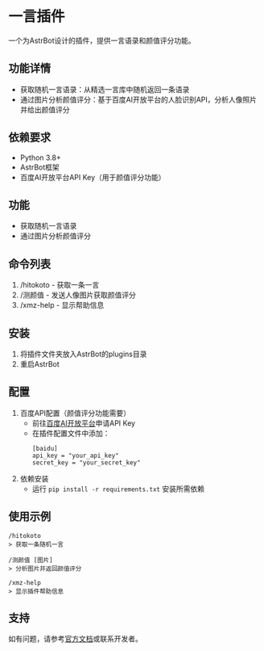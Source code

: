 # 一言插件

一个为AstrBot设计的插件，提供一言语录和颜值评分功能。

## 功能详情
- 获取随机一言语录：从精选一言库中随机返回一条语录
- 通过图片分析颜值评分：基于百度AI开放平台的人脸识别API，分析人像照片并给出颜值评分

## 依赖要求
- Python 3.8+
- AstrBot框架
- 百度AI开放平台API Key（用于颜值评分功能）

## 功能
- 获取随机一言语录
- 通过图片分析颜值评分

## 命令列表
1. /hitokoto - 获取一条一言
2. /测颜值 - 发送人像图片获取颜值评分
3. /xmz-help - 显示帮助信息

## 安装
1. 将插件文件夹放入AstrBot的plugins目录
2. 重启AstrBot

## 配置
1. 百度API配置（颜值评分功能需要）
   - 前往[百度AI开放平台](https://ai.baidu.com/)申请API Key
   - 在插件配置文件中添加：
     ```
     [baidu]
     api_key = "your_api_key"
     secret_key = "your_secret_key"
     ```
2. 依赖安装
   - 运行 `pip install -r requirements.txt` 安装所需依赖

## 使用示例
```
/hitokoto
> 获取一条随机一言

/测颜值 [图片]
> 分析图片并返回颜值评分

/xmz-help
> 显示插件帮助信息
```

## 支持
如有问题，请参考[官方文档](https://astrbot.app)或联系开发者。
